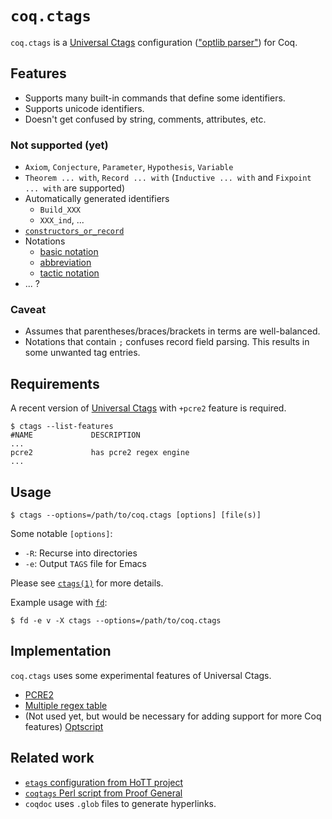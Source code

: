 # `coq.ctags`
`coq.ctags` is a [Universal Ctags][u-ctags] configuration (["optlib parser"][optlib]) for Coq.

## Features
* Supports many built-in commands that define some identifiers.
* Supports unicode identifiers.
* Doesn't get confused by string, comments, attributes, etc.

### Not supported (yet)
* `Axiom`, `Conjecture`, `Parameter`, `Hypothesis`, `Variable`
* `Theorem ... with`, `Record ... with` (`Inductive ... with` and `Fixpoint ... with` are supported)
* Automatically generated identifiers
    * `Build_XXX`
    * `XXX_ind`, ...
* [`constructors_or_record`](https://coq.inria.fr/refman/language/core/inductive.html#grammar-token-constructors_or_record)
* Notations
    * [basic notation](https://coq.inria.fr/refman/user-extensions/syntax-extensions.html#coq:cmd.Notation)
    * [abbreviation](https://coq.inria.fr/refman/user-extensions/syntax-extensions.html#coq:cmd.Notation-(abbreviation))
    * [tactic notation](https://coq.inria.fr/refman/user-extensions/syntax-extensions.html#coq:cmd.Tactic-Notation)
* ... ?

### Caveat
* Assumes that parentheses/braces/brackets in terms are well-balanced.
* Notations that contain `;` confuses record field parsing. This results in some unwanted tag entries.

## Requirements
A recent version of [Universal Ctags](u-ctags) with `+pcre2` feature is required.

```console
$ ctags --list-features
#NAME             DESCRIPTION
...
pcre2             has pcre2 regex engine
...
```

## Usage
```consol
$ ctags --options=/path/to/coq.ctags [options] [file(s)]
```

Some notable `[options]`:
* `-R`: Recurse into directories
* `-e`: Output `TAGS` file for Emacs

Please see [`ctags(1)`](https://docs.ctags.io/en/latest/man/ctags.1.html) for more details.

Example usage with [`fd`](https://github.com/sharkdp/fd):
```console
$ fd -e v -X ctags --options=/path/to/coq.ctags
```

## Implementation
`coq.ctags` uses some experimental features of Universal Ctags.
* [PCRE2](https://docs.ctags.io/en/latest/optlib.html#perl-compatible-regular-expressions-pcre2-engine)
* [Multiple regex table](https://docs.ctags.io/en/latest/optlib.html#advanced-pattern-matching-with-multiple-regex-tables)
* (Not used yet, but would be necessary for adding support for more Coq features) [Optscript](https://docs.ctags.io/en/latest/optscript.html)

## Related work
* [`etags` configuration from HoTT project](https://github.com/HoTT/HoTT/blob/63b231362bc9ea91112ee53c624d6eb13c36eab6/Makefile.coq.local#L290-L296)
* [`coqtags` Perl script from Proof General](https://github.com/ProofGeneral/PG/blob/master/coq/coqtags)
* `coqdoc` uses `.glob` files to generate hyperlinks.

[u-ctags]: https://github.com/universal-ctags/ctags
[optlib]: https://docs.ctags.io/en/latest/optlib.html
